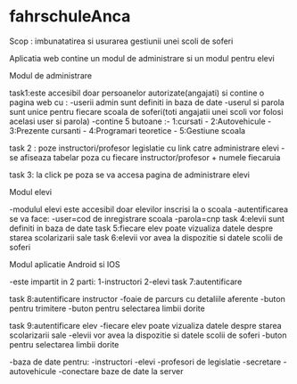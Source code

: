# fahrschuleAnca
Scop : imbunatatirea si usurarea gestiunii unei scoli de soferi

Aplicatia web contine un modul de administrare si un modul pentru elevi

Modul de administrare

task1:este accesibil doar persoanelor autorizate(angajati) si contine o pagina web cu :
-userii admin sunt definiti in baza de date
-userul si parola sunt unice pentru fiecare scoala de soferi(toti angajatii unei scoli vor folosi acelasi user si parola)
-contine 5 butoane :- 1:cursati
                    - 2:Autovehicule
                    - 3:Prezente cursanti
                    - 4:Programari teoretice
                    - 5:Gestiune scoala
 
task 2 : poze instructori/profesor legislatie cu link catre administrare elevi
  -se afiseaza tabelar poza cu fiecare instructor/profesor + numele fiecaruia
  
task 3: la click pe poza se va accesa pagina de administrare elevi

Modul elevi

-modulul elevi este accesibil doar elevilor inscrisi la o scoala
-autentificarea se va face:
      -user=cod de inregistrare scoala
      -parola=cnp
task 4:elevii sunt definiti in baza de date
task 5:fiecare elev poate vizualiza datele despre starea scolarizarii sale
task 6:elevii vor avea la dispozitie si datele scolii de soferi

Modul aplicatie Android si IOS

-este impartit in 2 parti:
          1-instructori
          2-elevi
task 7:autentificare

task 8:autentificare instructor
  -foaie de parcurs cu detaliile aferente
  -buton pentru trimitere
  -buton pentru selectarea limbii dorite

task 9:autentificare elev
  -fiecare elev poate vizualiza datele despre starea scolarizarii sale
  -elevii vor avea la dispozitie si datele scolii de soferi
  -buton pentru selectarea limbii dorite

-baza de date pentru: 
      -instructori
      -elevi
      -profesori de legislatie
      -secretare
      -autovehicule
-conectare baze de date la server

